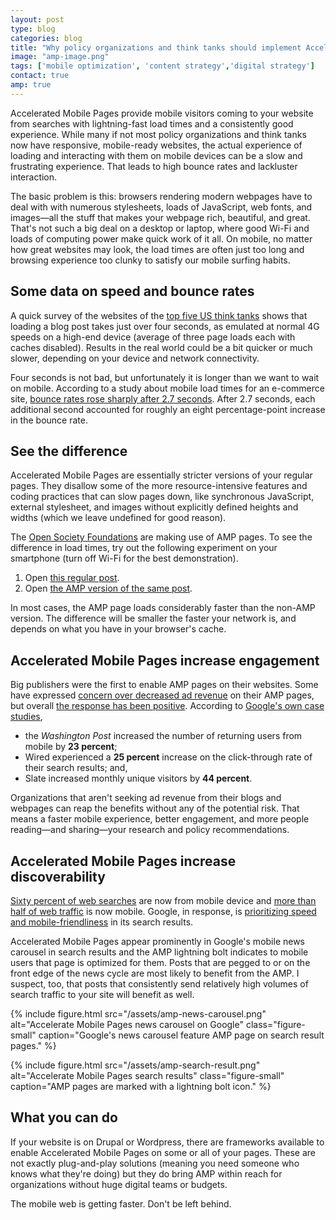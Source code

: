 ```yaml
---
layout: post
type: blog
categories: blog
title: "Why policy organizations and think tanks should implement Accelerated Mobile Pages"
image: "amp-image.png"
tags: ['mobile optimization', 'content strategy','digital strategy']
contact: true
amp: true
---
```


Accelerated Mobile Pages provide mobile visitors coming to your website from searches with lightning-fast load times and a consistently good experience. While many if not most policy organizations and think tanks now have responsive, mobile-ready websites, the actual experience of loading and interacting with them on mobile devices can be a slow and frustrating experience. That leads to high bounce rates and lackluster interaction.

The basic problem is this: browsers rendering modern webpages have to deal with with numerous stylesheets, loads of JavaScript, web fonts, and images—all the stuff that makes your webpage rich, beautiful, and great. That's not such a big deal on a desktop or laptop, where good Wi-Fi and loads of computing power make quick work of it all. On mobile, no matter how great websites may look, the load times are often just too long and browsing experience too clunky to satisfy our mobile surfing habits.

## Some data on speed and bounce rates

A quick survey of the websites of the [top five US think tanks](http://www.thinktankwatch.com/2016/01/2016-think-tank-rankings-cheat-sheet.html) shows that loading a blog post takes just over four seconds, as emulated at normal 4G speeds on a high-end device (average of three page loads each with caches disabled). Results in the real world could be a bit quicker or much slower, depending on your device and network connectivity.

Four seconds is not bad, but unfortunately it is longer than we want to wait on mobile. According to a study about mobile load times for an e-commerce site, [bounce rates rose sharply after 2.7 seconds](https://www.soasta.com/blog/mobile-web-performance-monitoring-conversion-rate/). After 2.7 seconds, each additional second accounted for roughly an eight percentage-point increase in the bounce rate.

## See the difference

Accelerated Mobile Pages are essentially stricter versions of your regular pages. They disallow some of the more resource-intensive features and coding practices that can slow pages down, like synchronous JavaScript, external stylesheet, and images without explicitly defined heights and widths (which we leave undefined for good reason).

The [Open Society Foundations](https://www.opensocietyfoundations.org/) are making use of AMP pages. To see the difference in load times, try out the following experiment on your smartphone (turn off Wi-Fi for the best demonstration).

1. Open [this regular post](https://www.opensocietyfoundations.org/voices/fight-against-human-trafficking-child-soldiers-get-ignored).  
2. Open [the AMP version of the same post](https://cdn.ampproject.org/c/s/apps.opensocietyfoundations.org/amp/voices/fight-against-human-trafficking-child-soldiers-get-ignored).

In most cases, the AMP page loads considerably faster than the non-AMP version. The difference will be smaller the faster your network is, and depends on what you have in your browser's cache. 

## Accelerated Mobile Pages increase engagement

Big publishers were the first to enable AMP pages on their websites. Some have expressed [concern over decreased ad revenue](https://searchenginewatch.com/2016/10/31/publishers-are-struggling-with-amp-page-monetization/) on their AMP pages, but overall [the response has been positive](http://digiday.com/publishers/publishers-excited-google-amp-traffic-wonder-revenue-will-follow/). According to [Google's own case studies](https://www.ampproject.org/case-studies/), 

- the *Washington Post* increased the number of returning users from mobile by **23 percent**;
- Wired experienced a **25 percent** increase on the click-through rate of their search results; and,
- Slate increased monthly unique visitors by **44 percent**.

Organizations that aren't seeking ad revenue from their blogs and webpages can reap the benefits without any of the potential risk. That means a faster mobile experience, better engagement, and more people reading—and sharing—your research and policy recommendations.

## Accelerated Mobile Pages increase discoverability

[Sixty percent of web searches](http://www.codefuel.com/blog/60-percent-searches-now-mobile-devices/) are now from mobile device and [more than half of web traffic](http://business.newsfactor.com/story.xhtml?story_id=022001GSLLSU) is now mobile. Google, in response, is [prioritizing speed and mobile-friendliness](https://www.wired.com/2016/02/google-will-now-favor-pages-use-fast-loading-tech/) in its search results. 

Accelerated Mobile Pages appear prominently in Google's mobile news carousel in search results and the AMP lightning bolt indicates to mobile users that page is optimized for them. Posts that are pegged to or on the front edge of the news cycle are most likely to benefit from the AMP. I suspect, too, that posts that consistently send relatively high volumes of search traffic to your site will benefit as well.

{% include figure.html src="/assets/amp-news-carousel.png" alt="Accelerate Mobile Pages news carousel on Google" class="figure-small" caption="Google's news carousel feature AMP page on search result pages." %}

{% include figure.html src="/assets/amp-search-result.png" alt="Accelerate Mobile Pages search results" class="figure-small" caption="AMP pages are marked with a lightning bolt icon." %}

## What you can do

If your website is on Drupal or Wordpress, there are frameworks available to enable Accelerated Mobile Pages on some or all of your pages. These are not exactly plug-and-play solutions (meaning you need someone who knows what they're doing) but they do bring AMP within reach for organizations without huge digital teams or budgets. 

The mobile web is getting faster. Don't be left behind.